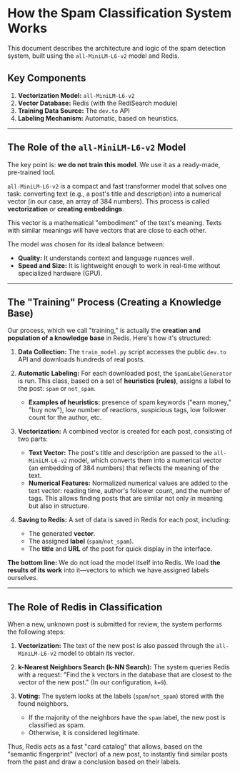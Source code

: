# How the Spam Classification System Works

This document describes the architecture and logic of the spam detection system, built using the `all-MiniLM-L6-v2` model and Redis.

## Key Components

1.  **Vectorization Model:** `all-MiniLM-L6-v2`
2.  **Vector Database:** Redis (with the RediSearch module)
3.  **Training Data Source:** The `dev.to` API
4.  **Labeling Mechanism:** Automatic, based on heuristics.

---

## The Role of the `all-MiniLM-L6-v2` Model

The key point is: **we do not train this model**. We use it as a ready-made, pre-trained tool.

`all-MiniLM-L6-v2` is a compact and fast transformer model that solves one task: converting text (e.g., a post's title and description) into a numerical vector (in our case, an array of 384 numbers). This process is called **vectorization** or **creating embeddings**.

This vector is a mathematical "embodiment" of the text's meaning. Texts with similar meanings will have vectors that are close to each other.

The model was chosen for its ideal balance between:
*   **Quality:** It understands context and language nuances well.
*   **Speed and Size:** It is lightweight enough to work in real-time without specialized hardware (GPU).

---

## The "Training" Process (Creating a Knowledge Base)

Our process, which we call "training," is actually the **creation and population of a knowledge base** in Redis. Here's how it's structured:

1.  **Data Collection:** The `train_model.py` script accesses the public `dev.to` API and downloads hundreds of real posts.

2.  **Automatic Labeling:** For each downloaded post, the `SpamLabelGenerator` is run. This class, based on a set of **heuristics (rules)**, assigns a label to the post: `spam` or `not_spam`.
    *   **Examples of heuristics:** presence of spam keywords ("earn money," "buy now"), low number of reactions, suspicious tags, low follower count for the author, etc.

3.  **Vectorization:** A combined vector is created for each post, consisting of two parts:
    *   **Text Vector:** The post's title and description are passed to the `all-MiniLM-L6-v2` model, which converts them into a numerical vector (an embedding of 384 numbers) that reflects the meaning of the text.
    *   **Numerical Features:** Normalized numerical values are added to the text vector: reading time, author's follower count, and the number of tags. This allows finding posts that are similar not only in meaning but also in structure.

4.  **Saving to Redis:** A set of data is saved in Redis for each post, including:
    *   The generated **vector**.
    *   The assigned **label** (`spam`/`not_spam`).
    *   The **title** and **URL** of the post for quick display in the interface.

**The bottom line:** We do not load the model itself into Redis. We load **the results of its work** into it—vectors to which we have assigned labels ourselves.

---

## The Role of Redis in Classification

When a new, unknown post is submitted for review, the system performs the following steps:

1.  **Vectorization:** The text of the new post is also passed through the `all-MiniLM-L6-v2` model to obtain its vector.

2.  **k-Nearest Neighbors Search (k-NN Search):** The system queries Redis with a request: "Find the `k` vectors in the database that are closest to the vector of the new post." (In our configuration, `k=9`).

3.  **Voting:** The system looks at the labels (`spam`/`not_spam`) stored with the found neighbors.
    *   If the majority of the neighbors have the `spam` label, the new post is classified as spam.
    *   Otherwise, it is considered legitimate.

Thus, Redis acts as a fast "card catalog" that allows, based on the "semantic fingerprint" (vector) of a new post, to instantly find similar posts from the past and draw a conclusion based on their labels.

